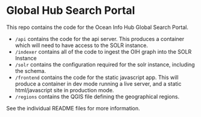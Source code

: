 # Global Hub Search Portal

This repo contains the code for the Ocean Info Hub Global Search Portal.

* `/api` contains the code for the api server. This produces a container which will need to have access to the SOLR instance.
* `/indexer` contains all of the code to ingest the OIH graph into the SOLR Instance
* `/solr` contains the configuration required for the solr instance, including the schema. 
* `/frontend` contains the code for the static javascript app. This will produce a container in dev mode running a live server, and a static html/javascript site in production mode. 
* `/regions` contains the QGIS file defining the geographical regions. 

See the individual README files for more information. 
